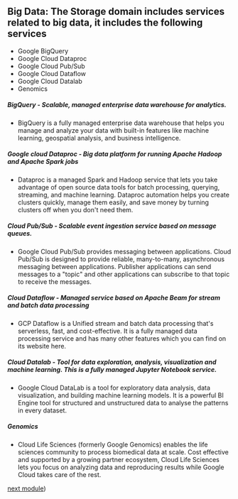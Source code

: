 ## Big Data: The Storage domain includes services related to big data, it includes the following services
- Google BigQuery
- Google Cloud Dataproc
- Google Cloud Pub/Sub
- Google Cloud Dataflow
- Google Cloud Datalab
- Genomics

##### BigQuery - Scalable, managed enterprise data warehouse for analytics.
- BigQuery is a fully managed enterprise data warehouse that helps you manage and analyze your data with built-in features like machine learning, geospatial analysis, and business intelligence.

##### Google cloud Dataproc - Big data platform for running Apache Hadoop and Apache Spark jobs
- Dataproc is a managed Spark and Hadoop service that lets you take advantage of open source data tools for batch processing, querying, streaming, and machine learning. Dataproc automation helps you create clusters quickly, manage them easily, and save money by turning clusters off when you don't need them.

##### Cloud Pub/Sub - Scalable event ingestion service based on message queues.
- Google Cloud Pub/Sub provides messaging between applications. Cloud Pub/Sub is designed to provide reliable, many-to-many, asynchronous messaging between applications. Publisher applications can send messages to a "topic" and other applications can subscribe to that topic to receive the messages.

##### Cloud Dataflow - Managed service based on Apache Beam for stream and batch data processing
- GCP Dataflow is a Unified stream and batch data processing that's serverless, fast, and cost-effective. It is a fully managed data processing service and has many other features which you can find on its website here.

##### Cloud Datalab - Tool for data exploration, analysis, visualization and machine learning. This is a fully managed Jupyter Notebook service.
- Google Cloud DataLab is a tool for exploratory data analysis, data visualization, and building machine learning models. It is a powerful BI Engine tool for structured and unstructured data to analyse the patterns in every dataset.

##### Genomics 
- Cloud Life Sciences (formerly Google Genomics) enables the life sciences community to process biomedical data at scale. Cost effective and supported by a growing partner ecosystem, Cloud Life Sciences lets you focus on analyzing data and reproducing results while Google Cloud takes care of the rest.


[next module](https://github.com/prashantjagtap2909/GCP/blob/main/Modules/module14.md))
